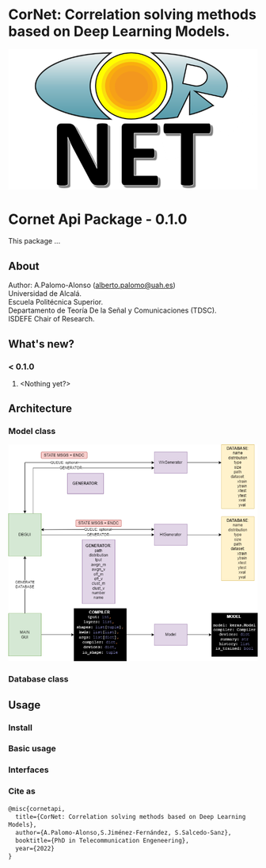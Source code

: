 # CorNet: Correlation solving methods based on Deep Learning Models.

![Logo](./multimedia/cornet.png)

# Cornet Api Package - 0.1.0

This package ...

## About ##

Author: A.Palomo-Alonso (alberto.palomo@uah.es)\
Universidad de Alcalá.\
Escuela Politécnica Superior.\
Departamento de Teoría De la Señal y Comunicaciones (TDSC).\
ISDEFE Chair of Research.

## What's new?

### < 0.1.0
1. <Nothing yet?>


## Architecture

### Model class
![arch](./multimedia/architecture.png)

### Database class

## Usage

### Install

### Basic usage

### Interfaces

### Cite as

~~~
@misc{cornetapi,
  title={CorNet: Correlation solving methods based on Deep Learning Models},
  author={A.Palomo-Alonso,S.Jiménez-Fernández, S.Salcedo-Sanz},
  booktitle={PhD in Telecommunication Engeneering},
  year={2022}
}
~~~